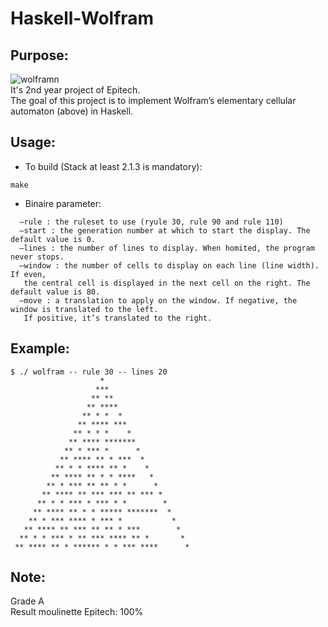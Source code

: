 # Haskell-Wolfram
## Purpose:
<img src="https://i1.wp.com/atlas.wolfram.com/01/01/30/01_01_103_30.gif" alt="wolframn" /><br/>
It's 2nd year project of Epitech.<br/>
The goal of this project is to implement Wolfram’s elementary cellular automaton (above) in Haskell.<br/>

## Usage:
- To build (Stack at least 2.1.3 is mandatory):
```
make
```
- Binaire parameter:
```
  –rule : the ruleset to use (ryule 30, rule 90 and rule 110)
  –start : the generation number at which to start the display. The default value is 0.
  –lines : the number of lines to display. When homited, the program never stops.
  –window : the number of cells to display on each line (line width). If even,
   the central cell is displayed in the next cell on the right. The default value is 80.
  –move : a translation to apply on the window. If negative, the window is translated to the left.
   If positive, it’s translated to the right.
```

## Example:

```
$ ./ wolfram -- rule 30 -- lines 20
                    *
                   ***
                  ** **
                 ** ****
                ** * *  *
               ** **** ***
              ** * * *    *
             ** **** *******
            ** * *** *      *
           ** **** ** * ***  *
          ** * * **** ** *    *
         ** **** ** * * ****   *
        ** * *** ** ** * *      *
       ** **** ** *** *** ** *** *
      ** * * *** * *** * *        *
     ** **** ** * * ***** *******  *
    ** * *** **** * *** *           *
   ** **** ** *** ** ** * ***        *
  ** * * *** * ** *** **** ** *       *
 ** **** ** * ****** * * *** ****      *
```
## Note:
Grade A<br/>
Result moulinette Epitech: 100%

